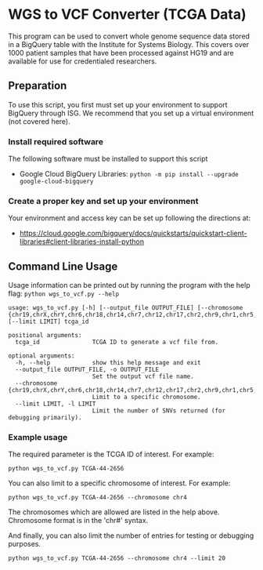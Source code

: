 # WGS to VCF Converter (TCGA Data)

This program can be used to convert whole genome sequence data stored in a BigQuery table with the Institute for Systems Biology.  This covers over 1000 patient samples that have been processed against HG19 and are available for use for credentialed researchers.

## Preparation
To use this script, you first must set up your environment to support BigQuery through ISG.  We recommend that you set up a virtual environment (not covered here).

### Install required software
The following software must be installed to support this script

- Google Cloud BigQuery Libraries:
`python -m pip install --upgrade google-cloud-bigquery`

### Create a proper key and set up your environment
Your environment and access key can be set up following the directions at: 
- https://cloud.google.com/bigquery/docs/quickstarts/quickstart-client-libraries#client-libraries-install-python

## Command Line Usage
Usage information can be printed out by running the program with the help flag:
`python wgs_to_vcf.py --help`

```
usage: wgs_to_vcf.py [-h] [--output_file OUTPUT_FILE] [--chromosome {chr19,chrX,chrY,chr6,chr18,chr14,chr7,chr12,chr17,chr2,chr9,chr1,chr5,chr10,chr20,chr22,chr8,chr15,chr3,chr16,chr13,chr21,chr11,chr4}] [--limit LIMIT] tcga_id

positional arguments:
  tcga_id               TCGA ID to generate a vcf file from.

optional arguments:
  -h, --help            show this help message and exit
  --output_file OUTPUT_FILE, -o OUTPUT_FILE
                        Set the output vcf file name.
  --chromosome {chr19,chrX,chrY,chr6,chr18,chr14,chr7,chr12,chr17,chr2,chr9,chr1,chr5,chr10,chr20,chr22,chr8,chr15,chr3,chr16,chr13,chr21,chr11,chr4}
                        Limit to a specific chromosome.
  --limit LIMIT, -l LIMIT
                        Limit the number of SNVs returned (for debugging primarily).

```

### Example usage
The required parameter is the TCGA ID of interest.  For example:

`python wgs_to_vcf.py TCGA-44-2656`

You can also limit to a specific chromosome of interest.  For example:

`python wgs_to_vcf.py TCGA-44-2656 --chromosome chr4`

The chromosomes which are allowed are listed in the help above.  Chromosome format is in the 'chr#' syntax.

And finally, you can also limit the number of entries for testing or debugging purposes.

`python wgs_to_vcf.py TCGA-44-2656 --chromosome chr4 --limit 20`
